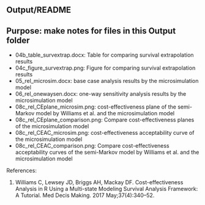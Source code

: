 ## Output/README
## Purpose: make notes for files in this Output folder

- 04b_table_survextrap.docx: Table for comparing survival extrapolation results
- 04c_figure_survextrap.png: Figure for comparing survival extrapolation results
- 05_rel_microsim.docx: base case analysis results by the microsimulation model
- 06_rel_onewaysen.docx: one-way sensitivity analysis results by the microsimulation model
- 08c_rel_CEplane_microsim.png: cost-effectiveness plane of the semi-Markov model by Williams et al. and the microsimulation model
- 08c_rel_CEplane_comparison.png: Compare cost-effectiveness planes of the microsimulation model
- 08c_rel_CEAC_microsim.png: cost-effectiveness acceptability curve of the microsimulation model
- 08c_rel_CEAC_comparison.png: Compare cost-effectiveness acceptability curves of the semi-Markov model by Williams et al. and the microsimulation model

References:
1. Williams C, Lewsey JD, Briggs AH, Mackay DF. Cost-effectiveness Analysis in R Using a Multi-state Modeling Survival Analysis Framework: A Tutorial. Med Decis Making. 2017 May;37(4):340–52.

